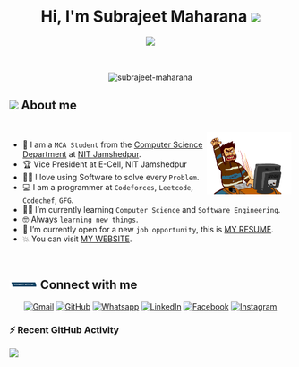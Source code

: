 <h1 align="center">Hi, I'm Subrajeet Maharana <img src="https://media.giphy.com/media/hvRJCLFzcasrR4ia7z/giphy.gif" width="35"></h1>

<p align="center">
    <a href="https://github.com/DenverCoder1/readme-typing-svg">
        <img src="https://readme-typing-svg.herokuapp.com?font=monospace&color=808080&size=25&center=true&vCenter=true&width=600&height=100&lines=Full+Stack+Web+Developer;Computer+Science+Student+@NIT+Jamshedpur;Always+learning+new+things;">
    </a>
</p>

<br>

<p align="center"> 
	<img src="https://komarev.com/ghpvc/?username=subrajeet-maharana&color=blueviolet" alt="subrajeet-maharana" height=25px, width=130px/> 
</p>

## <img src = "https://i.pinimg.com/originals/3f/7e/4e/3f7e4eff7c96e9fe4b8b4b1ff3f7bdb5.gif" width = 6.5%> About me

<br>

<img align="right" src="https://github.com/subrajeet-maharana/subrajeet-maharana/blob/main/Images/coderTyping.gif?raw=true" width=30%>

- :school: I am a `MCA Student` from the [Computer Science Department](https://www.nitjsr.ac.in/departments/cs) at [NIT Jamshedpur](https://www.nitjsr.ac.in/).
- :trophy: Vice President at E-Cell, NIT Jamshedpur
- :technologist: I love using Software to solve every `Problem`.
- :computer: I am a programmer at `Codeforces`, `Leetcode`, `Codechef`, `GFG`.
- :student: I’m currently learning `Computer Science` and `Software Engineering`.
- :nerd_face: Always `learning new things`.
- :thinking: I’m currently open for a new `job opportunity`, this is [MY RESUME](https://www.subrajeet-maharana.me/SubrajeetResume.pdf).
- :boom: You can visit [MY WEBSITE](https://subrajeet-maharana.me).
<br>

## <img src="https://github.com/subrajeet-maharana/subrajeet-maharana/blob/main/Images/connectWithMe.gif?raw=true" width="10%"> Connect with me
<p align="center">
	<a href="mailto:subrajeet.info@gmail.com"><img img src="https://img.shields.io/badge/gmail-%23EA4335.svg?style=plastic&logo=gmail&logoColor=white" alt="Gmail"/></a>
	<a href="https://github.com/subrajeet-maharana"><img src="https://img.shields.io/badge/github-%23181717.svg?style=plastic&logo=github&logoColor=white" alt="GitHub"/></a>
	<a href="https://wa.me/8327799127"><img src="https://img.shields.io/badge/whatsapp-%2325D366.svg?style=plastic&logo=whatsapp&logoColor=white" alt="Whatsapp"/></a>
	<a href="https://www.linkedin.com/in/subrajeet-maharana/"><img src="https://img.shields.io/badge/linkedin-%230A66C2.svg?style=plastic&logo=linkedin&logoColor=white" alt="LinkedIn"/></a>
	<a href="https://www.facebook.com/subrajeet-maharana"><img src="https://img.shields.io/badge/facebook-%231877F2.svg?style=plastic&logo=facebook&logoColor=white" alt="Facebook"/></a>
	<a href="https://www.instagram.com/subrajeet.maharana/"><img src="https://img.shields.io/badge/instagram-%23E4405F.svg?style=plastic&logo=instagram&logoColor=white" alt="Instagram"/></a>
</p>


<h3>⚡ Recent GitHub Activity</h3>

<img src="https://github-readme-activity-graph.vercel.app/graph?username=subrajeet-maharana&bg_color=1a1b27&color=aa82d9&line=628edb&point=64bfaf&area=true&hide_border=true)(https://github.com/ashutosh00710/github-readme-activity-graph)">
 